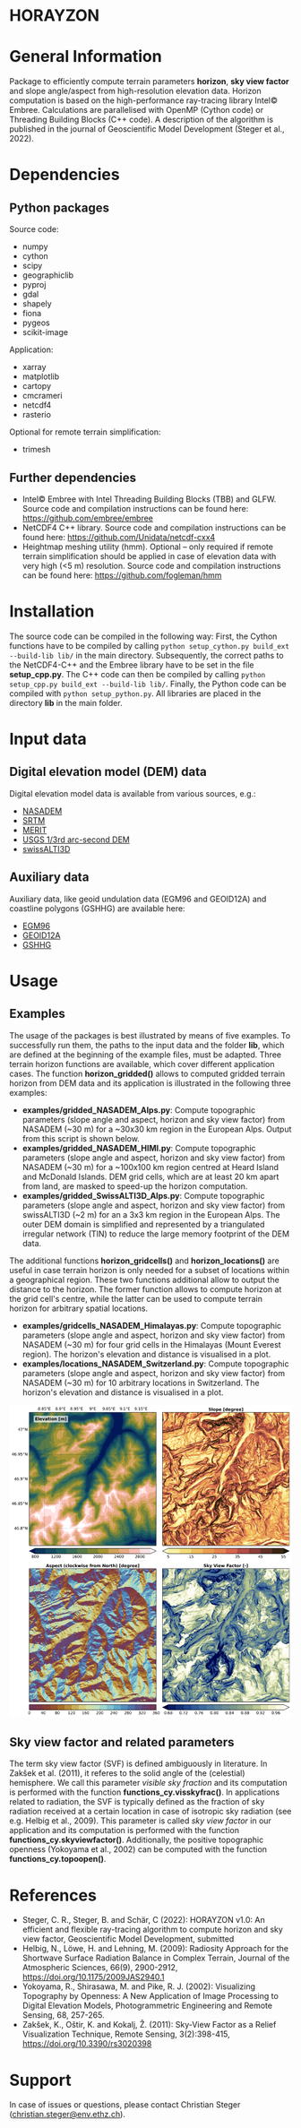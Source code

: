 # HORAYZON

# General Information
Package to efficiently compute terrain parameters **horizon**, **sky view factor** and slope angle/aspect from high-resolution elevation data. Horizon computation is based on the high-performance ray-tracing library Intel&copy; Embree. Calculations are parallelised with OpenMP (Cython code) or Threading Building Blocks (C++ code). A description of the algorithm is published in the journal of Geoscientific Model Development (Steger et al., 2022).

# Dependencies

## Python packages

Source code:
- numpy
- cython
- scipy
- geographiclib
- pyproj
- gdal
- shapely
- fiona
- pygeos
- scikit-image

Application:
- xarray
- matplotlib
- cartopy
- cmcrameri
- netcdf4
- rasterio

Optional for remote terrain simplification:
- trimesh

## Further dependencies
- Intel&copy; Embree with Intel Threading Building Blocks (TBB) and GLFW. Source code and compilation instructions can be found here: https://github.com/embree/embree
- NetCDF4 C++ library. Source code and compilation instructions can be found here: https://github.com/Unidata/netcdf-cxx4
- Heightmap meshing utility (hmm). Optional &ndash; only required if remote terrain simplification should be applied in case of elevation data with very high (<5 m) resolution. Source code and compilation instructions can be found here: https://github.com/fogleman/hmm

# Installation
The source code can be compiled in the following way: First, the Cython functions have to be compiled by calling `python setup_cython.py build_ext --build-lib lib/` in the main directory. Subsequently, the correct paths to the NetCDF4-C++ and the Embree library have to be set in the file **setup_cpp.py**. The C++ code can then be compiled by calling `python setup_cpp.py build_ext --build-lib lib/`. Finally, the Python code can be compiled with `python setup_python.py`. All libraries are placed in the directory **lib** in the main folder.

# Input data

## Digital elevation model (DEM) data

Digital elevation model data is available from various sources, e.g.:
- [NASADEM](https://search.earthdata.nasa.gov/)
- [SRTM](https://srtm.csi.cgiar.org)
- [MERIT](http://hydro.iis.u-tokyo.ac.jp/~yamadai/MERIT_DEM/)
- [USGS 1/3rd arc-second DEM](https://www.sciencebase.gov/catalog/item/4f70aa9fe4b058caae3f8de5)
- [swissALTI3D](https://www.swisstopo.admin.ch/en/geodata/height/alti3d.html)

## Auxiliary data

Auxiliary data, like geoid undulation data (EGM96 and GEOID12A) and coastline polygons (GSHHG) are available here:
- [EGM96](https://earth-info.nga.mil)
- [GEOID12A](https://geodesy.noaa.gov/GEOID/GEOID12A/GEOID12A_AK.shtml)
- [GSHHG](https://www.soest.hawaii.edu/pwessel/gshhg/)

# Usage

## Examples

The usage of the packages is best illustrated by means of five examples. To successfully run them, the paths to the input data and the folder **lib**, which are defined at the beginning of the example files, must be adapted. Three terrain horizon functions are available, which cover different application cases. The function **horizon_gridded()** allows to computed gridded terrain horizon from DEM data and its application is illustrated in the following three examples:
- **examples/gridded_NASADEM_Alps.py**: Compute topographic parameters (slope angle and aspect, horizon and sky view factor) from NASADEM (~30 m) for a ~30x30 km region in the European Alps. Output from this script is shown below.
- **examples/gridded_NASADEM_HIMI.py**: Compute topographic parameters (slope angle and aspect, horizon and sky view factor) from NASADEM (~30 m) for a ~100x100 km region centred at Heard Island and McDonald Islands. DEM grid cells, which are at least 20 km apart from land, are masked to speed-up the horizon computation.
- **examples/gridded_SwissALTI3D_Alps.py**: Compute topographic parameters (slope angle and aspect, horizon and sky view factor) from swissALTI3D (~2 m) for an a 3x3 km region in the European Alps. The outer DEM domain is simplified and represented by a triangulated irregular network (TIN) to reduce the large memory footprint of the DEM data.

The additional functions **horizon_gridcells()** and **horizon_locations()** are useful in case terrain horizon is only needed for a subset of locations within a geographical region. These two functions additional allow to output the distance to the horizon. The former function allows to compute horizon at the grid cell's centre, while the latter can be used to compute terrain horizon for arbitrary spatial locations.
- **examples/gridcells_NASADEM_Himalayas.py**: Compute topographic parameters (slope angle and aspect, horizon and sky view factor) from NASADEM (~30 m) for four grid cells in the Himalayas (Mount Everest region). The horizon's elevation and distance is visualised in a plot.
- **examples/locations_NASADEM_Switzerland.py**: Compute topographic parameters (slope angle and aspect, horizon and sky view factor) from NASADEM (~30 m) for 10 arbitrary locations in Switzerland. The horizon's elevation and distance is visualised in a plot.

![Alt text](https://github.com/ChristianSteger/Images/blob/master/Topo_slope_SVF.png?raw=true "Output from examples/NASADEM_Alps.py")

## Sky view factor and related parameters
The term sky view factor (SVF) is defined ambiguously in literature. In Zakšek et al. (2011), it referes to the solid angle of the (celestial) hemisphere. We call this parameter *visible sky fraction* and its computation is performed with the function **functions_cy.visskyfrac()**. In applications related to radiation, the SVF is typically defined as the fraction of sky radiation received at a certain location in case of isotropic sky radiation (see e.g. Helbig et al., 2009). This parameter is called *sky view factor* in our application and its computation is performed with the function **functions_cy.skyviewfactor()**. Additionally, the positive topographic openness (Yokoyama et al., 2002) can be computed with the function **functions_cy.topoopen()**. 

# References
- Steger, C. R., Steger, B. and Schär, C (2022): HORAYZON v1.0: An efficient and flexible ray-tracing algorithm to compute horizon and sky view factor, Geoscientific Model Development, submitted
- Helbig, N., Löwe, H. and Lehning, M. (2009): Radiosity Approach for the Shortwave Surface Radiation Balance in Complex Terrain, Journal of the Atmospheric Sciences, 66(9), 2900-2912, https://doi.org/10.1175/2009JAS2940.1
- Yokoyama, R., Shirasawa, M. and Pike, R. J. (2002): Visualizing Topography by Openness: A New Application of Image Processing to Digital Elevation Models, Photogrammetric Engineering and Remote Sensing, 68, 257-265.
- Zakšek, K., Oštir, K. and Kokalj, Ž. (2011): Sky-View Factor as a Relief Visualization Technique, Remote Sensing, 3(2):398-415, https://doi.org/10.3390/rs3020398

# Support 
In case of issues or questions, please contact Christian Steger (christian.steger@env.ethz.ch).